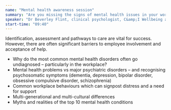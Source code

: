 ```yaml
---
name: "Mental health awareness session"
summary: "Are you missing the signs of mental health issues in your workforce? Complexities, behaviours and how they present workplace problems"
speaker: "Dr Beverley Flint, clinical psychologist, C&amp;I Wellbeing and Camden &amp; Islington NHS Foundation Trust <br>Dr Lisa Cohen, clinical psychologist, C&amp;I Wellbeing"
start-time: "09:40"
---
```


Identification, assessment and pathways to care are vital for success. However, there are often significant barriers to employee involvement and acceptance of help.

- Why do the most common mental health disorders often go undiagnosed – particularly in the workplace?
- Mental health problems vs major psychiatric disorders – and recognising psychosomatic symptoms (dementia, depression, bipolar disorder, obsessive compulsive disorder, schizophrenia)
- Common workplace behaviours which can signpost distress and a need for support
- Multi-generational and multi-cultural differences
- Myths and realities of the top 10 mental health conditions
